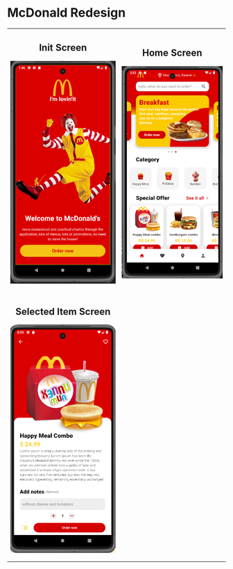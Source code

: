 # McDonald Redesign



<table align= "center">
    <tr>
        <td>
            <h2 align="center">Init Screen</h2> 
            <p>
                <img src="./lib/assets/readme/1.png">
            </p>
        </td>
        <td>
            <h2 align="center">Home Screen</h2> 
            <p>
                <img src="./lib/assets/readme/2.png">
            </p>
        </td>
    </tr>
     <tr>
        <td>
            <h2 align="center">Selected Item Screen</h2> 
            <p>
                <img src="./lib/assets/readme/3.png">
            </p>
        </td>
    </tr>
</table>


